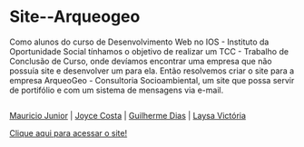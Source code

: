 # Site--Arqueogeo
Como alunos do curso de Desenvolvimento Web no IOS - Instituto da Oportunidade Social tínhamos o objetivo de realizar um TCC - Trabalho de Conclusão de Curso, onde devíamos encontrar uma empresa que não possuía site e desenvolver um para ela.
Então resolvemos criar o site para a empresa ArqueoGeo - Consultoria Socioambiental, um site que possa servir de portifólio e com um sistema de mensagens via e-mail.

<img scr="Imagens/ArqueoGeo-Imagens/Perfil_ArqueoGeo_1.png">

<a href="https://www.linkedin.com/in/mauricio-jr-dev" target="_blank">Mauricio Junior</a> |
<a href="https://www.linkedin.com/in/joyce-costa-baldonado-84269a270" target="_blank">Joyce Costa</a> |
<a href="https://www.linkedin.com/in/guilherme-dias-629200271" target="_blank">Guilherme Dias</a> |
<a href="https://www.linkedin.com/in/laysa-vict%C3%B3ria-rodrigues-a66220271/" target="_blank">Laysa Victória</a>

<a href="https://devmauriciojunior.github.io/Site--Arqueogeo/" target="_blank">Clique aqui para acessar o site!</a>
